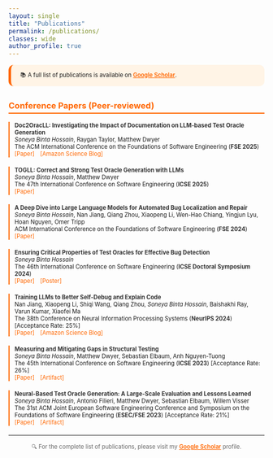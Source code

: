 ```yaml
---
layout: single
title: "Publications"
permalink: /publications/
classes: wide
author_profile: true
---
```


<style>
  .pub-header {
    background-color: #fff4e6;
    border-left: 5px solid #ff6600;
    padding: 12px 18px;
    border-radius: 10px;
    margin-bottom: 24px;
    font-size: 0.8em;
    line-height: 1.6;
  }
  .pub-section h3 {
    color: #ff6600;
    border-bottom: 2px solid #ff6600;
    padding-bottom: 4px;
    margin-top: 28px;
  }
  .pub-entry {
    margin-bottom: 18px;
    padding-left: 10px;
    font-size: 0.8em;
    border-left: 2px solid #ff6600;
  }
  .pub-entry strong {
    color: #333;
  }
  .pub-links a {
    color: #ff6600;
    text-decoration: none;
    margin-right: 8px;
  }
  .pub-links a:hover {
    text-decoration: underline;
  }
</style>

<div class="pub-header">
  📚 A full list of publications is available on 
  <a href="https://scholar.google.com/citations?user=xDDfwB8AAAAJ&hl=en" style="color:#ff6600; font-weight:600;">Google Scholar</a>.
</div>

<div class="pub-section">
  <h3>Conference Papers (Peer-reviewed)</h3>

  <div class="pub-entry">
    <strong>Doc2OracLL: Investigating the Impact of Documentation on LLM-based Test Oracle Generation</strong><br>
    <em>Soneya Binta Hossain</em>, Raygan Taylor, Matthew Dwyer<br>
    <span>The ACM International Conference on the Foundations of Software Engineering (<strong>FSE 2025</strong>)</span><br>
    <div class="pub-links">
      <a href="https://dl.acm.org/doi/abs/10.1145/3729354">[Paper]</a>
       <a href="https://www.amazon.science/publications/a-deep-dive-into-large-language-models-for-automated-bug-localization-and-repair">[Amazon Science Blog]</a>
    </div>
  </div>

  <div class="pub-entry">
    <strong>TOGLL: Correct and Strong Test Oracle Generation with LLMs</strong><br>
    <em>Soneya Binta Hossain</em>, Matthew Dwyer<br>
    <span>The 47th International Conference on Software Engineering (<strong>ICSE 2025</strong>)</span><br>
    <div class="pub-links">
      <a href="https://ieeexplore.ieee.org/abstract/document/11029748">[Paper]</a>
    </div>
  </div>

  <div class="pub-entry">
    <strong>A Deep Dive into Large Language Models for Automated Bug Localization and Repair</strong><br>
    <em>Soneya Binta Hossain</em>, Nan Jiang, Qiang Zhou, Xiaopeng Li, Wen-Hao Chiang, Yingjun Lyu, Hoan Nguyen, Omer Tripp<br>
    <span>ACM International Conference on the Foundations of Software Engineering (<strong>FSE 2024</strong>)</span><br>
    <div class="pub-links">
      <a href="https://dl.acm.org/doi/abs/10.1145/3660773">[Paper]</a>
    </div>
  </div>

  <div class="pub-entry">
    <strong>Ensuring Critical Properties of Test Oracles for Effective Bug Detection</strong><br>
    <em>Soneya Binta Hossain</em><br>
    <span>The 46th International Conference on Software Engineering (<strong>ICSE Doctoral Symposium 2024</strong>)</span><br>
    <div class="pub-links">
      <a href="https://dl.acm.org/doi/10.1145/3639478.3639791">[Paper]</a>
      <a href="/assets/presentations/ICSE-DS-24-Soneya-A0-28.pdf">[Poster]</a>
    </div>
  </div>

<div class="pub-entry">
  <strong>Training LLMs to Better Self-Debug and Explain Code</strong><br>
  Nan Jiang, Xiaopeng Li, Shiqi Wang, Qiang Zhou, <em>Soneya Binta Hossain</em>, Baishakhi Ray, Varun Kumar, Xiaofei Ma<br>
  <span>The 38th Conference on Neural Information Processing Systems (<strong>NeurIPS 2024</strong>)</span> [Acceptance Rate: 25%]<br>
  <div class="pub-links">
    <a href="https://dl.acm.org/doi/10.5555/3737916.3739036">[Paper]</a>
    <a href="https://www.amazon.science/blog/training-code-generation-models-to-debug-their-own-outputs">[Amazon Science Blog]</a>
  </div>
</div>

  <div class="pub-entry">
    <strong>Measuring and Mitigating Gaps in Structural Testing</strong><br>
    <em>Soneya Binta Hossain</em>, Matthew Dwyer, Sebastian Elbaum, Anh Nguyen-Tuong<br>
    <span>The 45th International Conference on Software Engineering (<strong>ICSE 2023</strong>)</span> [Acceptance Rate: 26%]<br>
    <div class="pub-links">
      <a href="https://ieeexplore.ieee.org/abstract/document/10172745">[Paper]</a>
      <a href="https://github.com/soneyahossain/hcc-gap-recommender/tree/main">[Artifact]</a>
    </div>
  </div>

  <div class="pub-entry">
    <strong>Neural-Based Test Oracle Generation: A Large-Scale Evaluation and Lessons Learned</strong><br>
    <em>Soneya Binta Hossain</em>, Antonio Filieri, Matthew Dwyer, Sebastian Elbaum, Willem Visser<br>
    <span>The 31st ACM Joint European Software Engineering Conference and Symposium on the Foundations of Software Engineering (<strong>ESEC/FSE 2023</strong>)</span> [Acceptance Rate: 21%]<br>
    <div class="pub-links">
      <a href="https://dl.acm.org/doi/abs/10.1145/3611643.3616265">[Paper]</a>
      <a href="https://doi.org/10.6084/m9.figshare.21973091.v4">[Artifact]</a>
    </div>
  </div>
</div>

---

<p style="text-align:center; font-size:0.8em; color:#666;">
  🔍 For the complete list of publications, please visit my 
  <a href="https://scholar.google.com/citations?user=xDDfwB8AAAAJ&hl=en" style="color:#ff6600; font-weight:600;">Google Scholar</a> profile.
</p>
